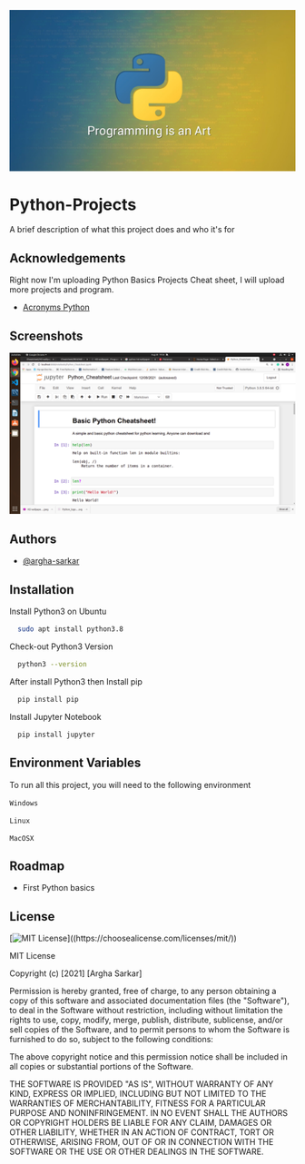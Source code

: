 
![Logo](https://raw.githubusercontent.com/argha-sarkar/Cheatsheet/main/image/HD%20wallpaper_%20Programming%20is%20an%20Art%20text%2C%20code%2C%20python%2C%20computer%2C%20Python%20(programming).jpeg)

    
# Python-Projects

A brief description of what this project does and who it's for


## Acknowledgements
Right now I'm uploading Python Basics Projects Cheat sheet, I will upload more projects and program.

 - [Acronyms Python](https://github.com/argha-sarkar/Python-Projects/tree/main/Acronyms_Python)
 
  
## Screenshots

![App Screenshot](https://raw.githubusercontent.com/argha-sarkar/Cheatsheet/main/image/Screenshot%20from%202021-08-20%2019-36-10.png)

  
## Authors

- [@argha-sarkar](https://github.com/argha-sarkar)

  
## Installation

Install Python3 on Ubuntu

```bash
  sudo apt install python3.8
```
Check-out Python3 Version 

```bash
  python3 --version
```
After install Python3 then Install pip

```bash
  pip install pip
```
Install Jupyter Notebook

```bash
  pip install jupyter
```
    
## Environment Variables

To run all this project, you will need to the following environment 

`Windows`

`Linux`

`MacOSX`

  
## Roadmap

- First Python basics


  
## License

[![MIT License](https://img.shields.io/apm/l/atomic-design-ui.svg?)]((https://choosealicense.com/licenses/mit/))


MIT License

Copyright (c) [2021] [Argha Sarkar]

Permission is hereby granted, free of charge, to any person obtaining a copy
of this software and associated documentation files (the "Software"), to deal
in the Software without restriction, including without limitation the rights
to use, copy, modify, merge, publish, distribute, sublicense, and/or sell
copies of the Software, and to permit persons to whom the Software is
furnished to do so, subject to the following conditions:

The above copyright notice and this permission notice shall be included in all
copies or substantial portions of the Software.

THE SOFTWARE IS PROVIDED "AS IS", WITHOUT WARRANTY OF ANY KIND, EXPRESS OR
IMPLIED, INCLUDING BUT NOT LIMITED TO THE WARRANTIES OF MERCHANTABILITY,
FITNESS FOR A PARTICULAR PURPOSE AND NONINFRINGEMENT. IN NO EVENT SHALL THE
AUTHORS OR COPYRIGHT HOLDERS BE LIABLE FOR ANY CLAIM, DAMAGES OR OTHER
LIABILITY, WHETHER IN AN ACTION OF CONTRACT, TORT OR OTHERWISE, ARISING FROM,
OUT OF OR IN CONNECTION WITH THE SOFTWARE OR THE USE OR OTHER DEALINGS IN THE
SOFTWARE.
  
